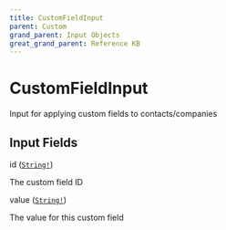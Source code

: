 ```yaml
---
title: CustomFieldInput
parent: Custom
grand_parent: Input Objects
great_grand_parent: Reference KB
---
```


<h1>CustomFieldInput</h1>

Input for applying custom fields to contacts/companies

<h2>Input Fields</h2>

<div class="field-entry ">
  <span id="id" class="field-name anchored">id (<code><a href="/docs/reference_kb/scalar/string">String!</a></code>)</span>

  <div class="description-wrapper">
   <p>The custom field ID</p>

  </div>
</div>

<div class="field-entry ">
  <span id="value" class="field-name anchored">value (<code><a href="/docs/reference_kb/scalar/string">String!</a></code>)</span>

  <div class="description-wrapper">
   <p>The value for this custom field</p>

  </div>
</div>

